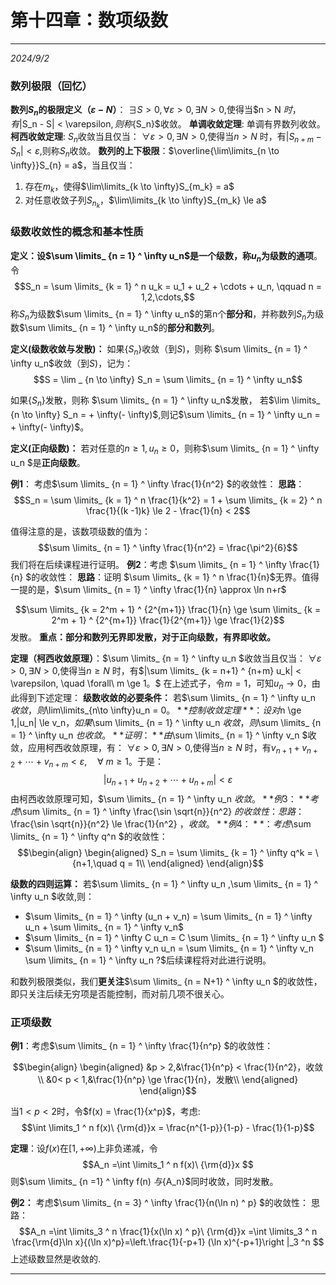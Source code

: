 # 第十四章：数项级数
***
*2024/9/2*
### 数列极限（回忆）

**数列$S_n$的极限定义（$\varepsilon-N$）**：
$\exists S > 0,\forall \varepsilon > 0, \exists N > 0$,使得当$n > N $时，有$|S_n - S| < \varepsilon$,则称${S_n}$收敛。
**单调收敛定理**: 单调有界数列收敛。
**柯西收敛定理**: $S_n$收敛当且仅当：
$\forall \varepsilon > 0, \exists N > 0$,使得当$n > N$ 时，有$|S_{n+m} - S_n| < \varepsilon$,则称$S_n$收敛。
**数列的上下极限**：$\overline{\lim\limits_{n \to \infty}}S_{n} = a$，当且仅当：
1. 存在${m_k}$，使得$\lim\limits_{k \to \infty}S_{m_k} = a$
2. 对任意收敛子列${S_{n_k}}$，$\lim\limits_{k \to \infty}S_{m_k} \le a$
### 级数收敛性的概念和基本性质

**定义：**设$\sum \limits_ {n = 1} ^ \infty u_n$是一个级数，称$u_n$为级数的**通项**。令
$$S_n = \sum \limits_ {k = 1} ^ n u_k = u_1 + u_2 + \cdots + u_n, \qquad n = 1,2,\cdots,$$
称$S_n$为级数$\sum \limits_ {n = 1} ^ \infty u_n$的第n个**部分和**，并称数列${S_n}$为级数$\sum \limits_ {n = 1} ^ \infty u_n$的**部分和数列**。

**定义(级数收敛与发散)：** 如果$\{S_n\}$收敛（到$S$)，则称 $\sum \limits_ {n = 1} ^ \infty u_n$收敛（到$S$)，记为：
$$S = \lim _ {n \to \infty} S_n  = \sum \limits_ {n = 1} ^ \infty u_n$$

如果$\{S_n\}$发散，则称 $\sum \limits_ {n = 1} ^ \infty u_n$发散，
若$\lim \limits_ {n \to \infty} S_n = + \infty(- \infty)$,则记$\sum \limits_ {n = 1} ^ \infty u_n = + \infty(- \infty)$。


**定义(正向级数)：** 若对任意的$n \ge 1,u_n \ge 0$，则称$\sum \limits_ {n = 1} ^ \infty u_n $是**正向级数**。

**例1**： 考虑$\sum \limits_ {n = 1} ^ \infty \frac{1}{n^2} $的收敛性：
**思路**： $$S_n = \sum \limits_ {k = 1} ^ n \frac{1}{k^2} = 1 + \sum \limits_ {k = 2} ^ n \frac{1}{(k -1)k} \le 2 - \frac{1}{n} < 2$$

值得注意的是，该数项级数的值为：
$$\sum \limits_ {n = 1} ^ \infty \frac{1}{n^2}  = \frac{\pi^2}{6}$$
我们将在后续课程进行证明。
**例2**：考虑 $\sum \limits_ {n = 1} ^ \infty \frac{1}{n} $的收敛性：
**思路**：证明 $\sum \limits_ {k = 1} ^ n \frac{1}{n}$无界。值得一提的是，$\sum \limits_ {n = 1} ^ \infty \frac{1}{n} \approx \ln n+r$

$$\sum \limits_ {k = 2^m + 1} ^ {2^{m+1}} \frac{1}{n}  \ge \sum \limits_ {k = 2^m + 1} ^ {2^{m+1}} \frac{1}{2^{m+1}} \ge \frac{1}{2}$$
发散。
**重点：部分和数列无界即发散，对于正向级数，有界即收敛。**


**定理（柯西收敛原理）**：$\sum \limits_ {n = 1} ^ \infty u_n $收敛当且仅当：
$\forall \varepsilon > 0, \exists N > 0$,使得当$n \ge N$ 时，有$|\sum \limits_ {k = n+1} ^ {n+m} u_k| < \varepsilon, \quad \forall\  m \ge 1。$
在上述式子，令$m = 1$，可知$u_n \to 0$，由此得到下述定理：
**级数收敛的必要条件：**
若$\sum \limits_ {n = 1} ^ \infty u_n $收敛，则$\lim\limits_{n\to \infty}u_n = 0$。
**控制收敛定理**：
设对$n \ge 1,|u_n| \le v_n$，如果$\sum \limits_ {n = 1} ^ \infty u_n $收敛，则$\sum \limits_ {n = 1} ^ \infty u_n $也收敛。
**证明：** 由$\sum \limits_ {n = 1} ^ \infty v_n $收敛，应用柯西收敛原理，有：
$\forall \varepsilon > 0, \exists N > 0$,使得当$n \ge N$ 时，有$v_{n+1} + v_{n+2} + \cdots + v_{n+m}  < \varepsilon , \quad \forall\  m \ge 1。$于是：
$$|u_{n+1} + u_{n+2} + \cdots + u_{n+m} | < \varepsilon$$由柯西收敛原理可知，$\sum \limits_ {n = 1} ^ \infty u_n $收敛。
**例3：** 考虑$\sum \limits_ {n = 1} ^ \infty \frac{\sin \sqrt{n}}{n^2} $的收敛性：
思路：$\frac{\sin \sqrt{n}}{n^2} \le \frac{1}{n^2} $，收敛。
**例4：**：考虑$\sum \limits_ {n = 1} ^ \infty q^n $的收敛性：
$$\begin{align}
\begin{aligned}
    S_n = \sum \limits_ {k = 1} ^ \infty q^k = \{n+1,\quad q = 1\\
    \end{aligned}
\end{align}$$


**级数的四则运算：** 若$\sum \limits_ {n = 1} ^ \infty u_n ,\sum \limits_ {n = 1} ^ \infty u_n $收敛,则：

* $\sum \limits_ {n = 1} ^ \infty (u_n + v_n) = \sum \limits_ {n = 1} ^ \infty u_n + \sum \limits_ {n = 1} ^ \infty v_n$
* $\sum \limits_ {n = 1} ^ \infty C u_n  = C \sum \limits_ {n = 1} ^ \infty u_n $
* $\sum \limits_ {n = 1} ^ \infty v_n u_n  = \sum \limits_ {n = 1} ^ \infty v_n \sum \limits_ {n = 1} ^ \infty u_n ?$后续课程将对此进行说明。

和数列极限类似，我们**更关注**$\sum \limits_ {n = N+1} ^ \infty u_n $的收敛性，即只关注后续无穷项是否能控制，而对前几项不很关心。


### 正项级数

**例1**：考虑$\sum \limits_ {n = 1} ^ \infty \frac{1}{n^p} $的收敛性：

$$\begin{align}
\begin{aligned}
    &p > 2,&\frac{1}{n^p} < \frac{1}{n^2}，收敛\\
    &0< p < 1,&\frac{1}{n^p} \ge \frac{1}{n}，发散\\
    \end{aligned}
\end{align}$$

当$1<p<2$时，令$f(x) = \frac{1}{x^p}$，考虑:$$\int \limits_1 ^ n f(x)\ {\rm{d}}x = \frac{n^{1-p}}{1-p} - \frac{1}{1-p}$$


**定理**：设$f(x)$在$[1,+\infty)$上非负递减，令
$$A_n =\int \limits_1 ^ n f(x)\ {\rm{d}}x  $$
则$\sum \limits_ {n =1} ^ \infty f(n) $与$\{A_n\}$同时收敛，同时发散。

**例2：** 考虑$\sum \limits_ {n = 3} ^ \infty \frac{1}{n(\ln n) ^ p} $的收敛性：
思路： $$A_n =\int \limits_3 ^ n \frac{1}{x(\ln x) ^ p}\ {\rm{d}}x =\int \limits_3 ^ n \frac{\rm{d}\ln x}{(\ln x)^p}=\left.\frac{1}{-p+1} (\ln x)^{-p+1}\right |_3 ^n $$
上述级数显然是收敛的.

***